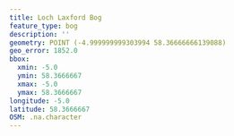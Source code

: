 ```yaml
---
title: Loch Laxford Bog
feature_type: bog
description: ''
geometry: POINT (-4.999999999303994 58.36666666139088)
geo_error: 1852.0
bbox:
  xmin: -5.0
  ymin: 58.3666667
  xmax: -5.0
  ymax: 58.3666667
longitude: -5.0
latitude: 58.3666667
OSM: .na.character
---
```


